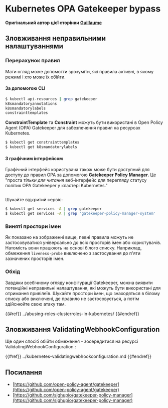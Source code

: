 # Kubernetes OPA Gatekeeper bypass

**Оригінальний автор цієї сторінки** [**Guillaume**](https://www.linkedin.com/in/guillaume-chapela-ab4b9a196)

## Зловживання неправильними налаштуваннями

### Перерахунок правил

Мати огляд може допомогти зрозуміти, які правила активні, в якому режимі і хто може їх обійти.

#### За допомогою CLI
```bash
$ kubectl api-resources | grep gatekeeper
k8smandatoryannotations                                                             constraints.gatekeeper.sh/v1beta1                  false        K8sMandatoryAnnotations
k8smandatorylabels                                                                  constraints.gatekeeper.sh/v1beta1                  false        K8sMandatoryLabel
constrainttemplates                                                                 templates.gatekeeper.sh/v1                         false        ConstraintTemplate
```
**ConstraintTemplate** та **Constraint** можуть бути використані в Open Policy Agent (OPA) Gatekeeper для забезпечення правил на ресурсах Kubernetes.
```bash
$ kubectl get constrainttemplates
$ kubectl get k8smandatorylabels
```
#### З графічним інтерфейсом

Графічний інтерфейс користувача також може бути доступний для доступу до правил OPA за допомогою **Gatekeeper Policy Manager.** Це "проста _тільки для читання_ веб-інтерфейс для перегляду статусу політик OPA Gatekeeper у кластері Kubernetes."

<figure><img src="../../../images/05-constraints.png" alt=""><figcaption></figcaption></figure>

Шукайте відкритий сервіс:
```bash
$ kubectl get services -A | grep gatekeeper
$ kubectl get services -A | grep 'gatekeeper-policy-manager-system'
```
### Виняті простори імен

Як показано на зображенні вище, певні правила можуть не застосовуватися універсально до всіх просторів імен або користувачів. Натомість вони працюють на основі білого списку. Наприклад, обмеження `liveness-probe` виключено з застосування до п'яти зазначених просторів імен.

### Обхід

Завдяки всебічному огляду конфігурації Gatekeeper, можна виявити потенційні неправильні налаштування, які можуть бути використані для отримання привілеїв. Шукайте простори імен, що знаходяться в білому списку або виключені, де правило не застосовується, а потім здійснюйте свою атаку там.

{{#ref}}
../abusing-roles-clusterroles-in-kubernetes/
{{#endref}}

## Зловживання ValidatingWebhookConfiguration

Ще один спосіб обійти обмеження - зосередитися на ресурсі ValidatingWebhookConfiguration :&#x20;

{{#ref}}
../kubernetes-validatingwebhookconfiguration.md
{{#endref}}

## Посилання

- [https://github.com/open-policy-agent/gatekeeper](https://github.com/open-policy-agent/gatekeeper)
- [https://github.com/sighupio/gatekeeper-policy-manager](https://github.com/sighupio/gatekeeper-policy-manager)
